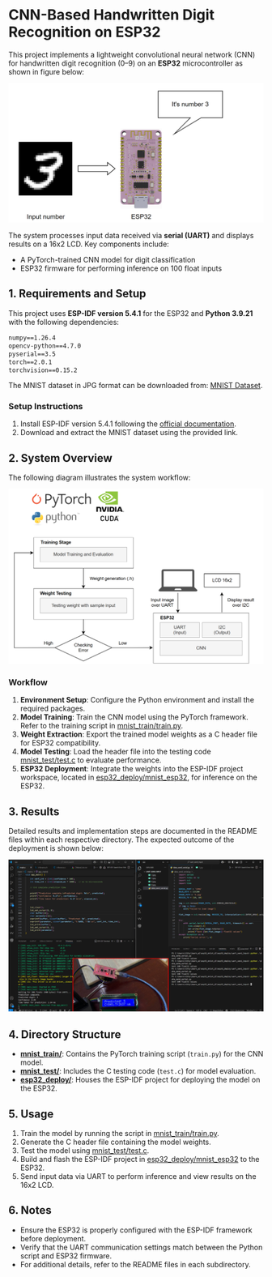 # CNN-Based Handwritten Digit Recognition on ESP32

This project implements a lightweight convolutional neural network (CNN) for handwritten digit recognition (0–9) on an **ESP32** microcontroller as shown in figure below:

![alt text](assets/objective.png)

The system processes input data received via **serial (UART)** and displays results on a 16x2 LCD. Key components include:

- A PyTorch-trained CNN model for digit classification
- ESP32 firmware for performing inference on 100 float inputs

## 1. Requirements and Setup

This project uses **ESP-IDF version 5.4.1** for the ESP32 and **Python 3.9.21** with the following dependencies:

```
numpy==1.26.4
opencv-python==4.7.0
pyserial==3.5
torch==2.0.1
torchvision==0.15.2
```


The MNIST dataset in JPG format can be downloaded from: [MNIST Dataset](https://nextcloud.sdu.dk/index.php/s/wZg4FLSxgiigJTL/download/MNIST_Dataset_JPG.zip).

### Setup Instructions
1. Install ESP-IDF version 5.4.1 following the [official documentation](https://docs.espressif.com/projects/esp-idf/en/v5.4.1/get-started/index.html).
2. Download and extract the MNIST dataset using the provided link.

## 2. System Overview

The following diagram illustrates the system workflow:

![System Flow Diagram](assets/flow_diagram.png)

### Workflow
1. **Environment Setup**: Configure the Python environment and install the required packages.
2. **Model Training**: Train the CNN model using the PyTorch framework. Refer to the training script in [mnist_train/train.py](mnist_train/train.py).
3. **Weight Extraction**: Export the trained model weights as a C header file for ESP32 compatibility.
4. **Model Testing**: Load the header file into the testing code [mnist_test/test.c](mnist_test/test.c) to evaluate performance.
5. **ESP32 Deployment**: Integrate the weights into the ESP-IDF project workspace, located in [esp32_deploy/mnist_esp32](esp32_deploy/mnist_esp32), for inference on the ESP32.

## 3. Results

Detailed results and implementation steps are documented in the README files within each respective directory. The expected outcome of the deployment is shown below:

![Implementation Result](assets/result.png)

## 4. Directory Structure

- **[mnist_train/](mnist_train/)**: Contains the PyTorch training script (`train.py`) for the CNN model.
- **[mnist_test/](mnist_test/)**: Includes the C testing code (`test.c`) for model evaluation.
- **[esp32_deploy/](esp32_deploy/)**: Houses the ESP-IDF project for deploying the model on the ESP32.

## 5. Usage

1. Train the model by running the script in [mnist_train/train.py](mnist_train/train.py).
2. Generate the C header file containing the model weights.
3. Test the model using [mnist_test/test.c](mnist_test/test.c).
4. Build and flash the ESP-IDF project in [esp32_deploy/mnist_esp32](esp32_deploy/mnist_esp32) to the ESP32.
5. Send input data via UART to perform inference and view results on the 16x2 LCD.

## 6. Notes

- Ensure the ESP32 is properly configured with the ESP-IDF framework before deployment.
- Verify that the UART communication settings match between the Python script and ESP32 firmware.
- For additional details, refer to the README files in each subdirectory.